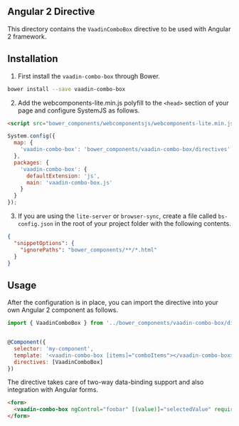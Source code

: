 ## Angular 2 Directive

This directory contains the `VaadinComboBox` directive to be used with
Angular 2 framework.

## Installation

1) First install the `vaadin-combo-box` through Bower.

```bash
bower install --save vaadin-combo-box
```


2) Add the webcomponents-lite.min.js polyfill to the `<head>` section of your
page and configure SystemJS as follows.

```html
<script src="bower_components/webcomponentsjs/webcomponents-lite.min.js"></script>
```

```javascript
System.config({
  map: {
    'vaadin-combo-box': 'bower_components/vaadin-combo-box/directives'
  },
  packages: {
    'vaadin-combo-box': {
      defaultExtension: 'js',
      main: 'vaadin-combo-box.js'
    }
  }
});
```

3) If you are using the `lite-server` or `browser-sync`, create a file called
`bs-config.json` in the root of your project folder with the following contents.

```json
{
  "snippetOptions": {
    "ignorePaths": "bower_components/**/*.html"
  }
}
```

## Usage

After the configuration is in place, you can import the directive into your
own Angular 2 component as follows.

```javascript
import { VaadinComboBox } from '../bower_components/vaadin-combo-box/directives/vaadin-combo-box';


@Component({
  selector: 'my-component',
  template: '<vaadin-combo-box [items]="comboItems"></vaadin-combo-box>',
  directives: [VaadinComboBox]
})
```

The directive takes care of two-way data-binding support and also integration
with Angular forms.

```html
<form>
  <vaadin-combo-box ngControl="foobar" [(value)]="selectedValue" required></vaadin-combo-box>
</form>
```
